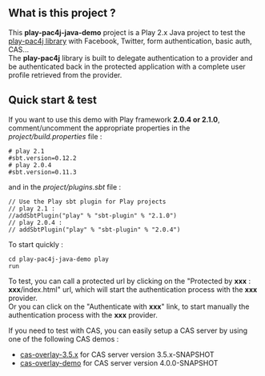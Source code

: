 <h2>What is this project ?</h2>

This <b>play-pac4j-java-demo</b> project is a Play 2.x Java project to test the <a href="https://github.com/leleuj/play-pac4j">play-pac4j library</a> with Facebook, Twitter, form authentication, basic auth, CAS...<br />
The <b>play-pac4j</b> library is built to delegate authentication to a provider and be authenticated back in the protected application with a complete user profile retrieved from the provider.

<h2>Quick start & test</h2> 

If you want to use this demo with Play framework <b>2.0.4 or 2.1.0</b>, comment/uncomment the appropriate properties in the *project/build.properties* file :
<pre><code># play 2.1
#sbt.version=0.12.2
# play 2.0.4
#sbt.version=0.11.3</code></pre>
and in the *project/plugins.sbt* file :
<pre><code>// Use the Play sbt plugin for Play projects
// play 2.1 :
//addSbtPlugin("play" % "sbt-plugin" % "2.1.0")
// play 2.0.4 :
// addSbtPlugin("play" % "sbt-plugin" % "2.0.4")</code></pre>
 
To start quickly :<pre><code>cd play-pac4j-java-demo
play run</code></pre>

To test, you can call a protected url by clicking on the "Protected by <b>xxx</b> : <b>xxx</b>/index.html" url, which will start the authentication process with the <b>xxx</b> provider.<br />
Or you can click on the "Authenticate with <b>xxx</b>" link, to start manually the authentication process with the <b>xxx</b> provider.

If you need to test with CAS, you can easily setup a CAS server by using one of the following CAS demos :
- <a href="https://github.com/leleuj/cas-overlay-3.5.x">cas-overlay-3.5.x</a> for CAS server version 3.5.x-SNAPSHOT
- <a href="https://github.com/leleuj/cas-overlay-demo">cas-overlay-demo</a> for CAS server version 4.0.0-SNAPSHOT
